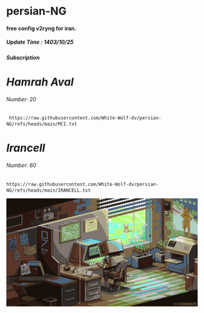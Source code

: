 # persian-NG

#### free config v2ryng for iran.


<h5>Update Time : 1403/10/25</h5>

##### Subscription

  # *****Hamrah Aval*****

<h6>Number: 20 </h6>

     https://raw.githubusercontent.com/White-Wolf-dv/persian-NG/refs/heads/main/MCI.txt

# *****Irancell*****

<h6>Number: 60 </h6>

    https://raw.githubusercontent.com/White-Wolf-dv/persian-NG/refs/heads/main/IRANCELL.txt

<p align="center">
<img  src="https://github.com/White-Wolf-dv/White-Wolf-dv/blob/main/14.gif">
</p>
